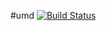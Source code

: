 #umd [![Build Status](https://travis-ci.org/lutak-srce/umd.svg)](https://travis-ci.org/lutak-srce/umd)
